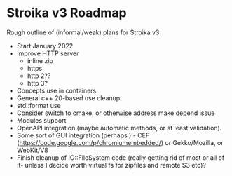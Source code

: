 # Stroika v3 Roadmap

Rough outline of (informal/weak) plans for Stroika v3

- Start January 2022
- Improve HTTP server
  - inline zip
  - https
  - http 2??
  - http 3?
- Concepts use in containers
- General c++ 20-based use cleanup
- std::format use
- Consider switch to cmake, or otherwise address make depend issue
- Modules support
- OpenAPI integration (maybe automatic methods, or at least validation).
- Some sort of GUI integration (perhaps ) - CEF (https://code.google.com/p/chromiumembedded/) or Gekko/Mozilla, or WebKit/V8
- Finish cleanup of IO::FileSystem code (really getting rid of most or all of it- unless I decide worth virtual fs for zipfiles and remote S3 etc)?